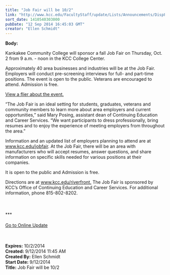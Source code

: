 ```yaml
---
title: "Job Fair will be 10/2"
link: "http://www.kcc.edu/FacultyStaff/update/Lists/Announcements/DispForm.aspx?ID=1624"
sort_date: 1410540303000
pubDate: "12 Sep 2014 16:45:03 GMT"
creator: "Ellen Schmidt"
---
```


<div><b>Body:</b> <div class="ExternalClassF4076B0CEB9445B19DD7527F8C4577C0"><p>​​Kankakee Community College will sponsor a fall Job Fair on Thursday, Oct. 2 from 9 a.m. - noon in the KCC College Center.  </p>
<p>Approximately 40 area businesses and industries will be at the Job Fair. Employers will conduct pre-screening interviews for full- and part-time positions. The event is open to the public. Veterans are encouraged to attend. Admission is free. </p>
<p><a href="/news/Documents/fall-job-fair-%20flyer_2014.pdf">View a flier about the event.</a></p>
<p>“The Job Fair is an ideal setting for students, graduates, veterans and community members to learn more about area employers and current opportunities,” said Mary Posing, assistant dean of Continuing Education and Career Services. “We want participants to dress professionally, bring resumes and to enjoy the experience of meeting employers from throughout the area.” </p>
<p>Information and an updated list of employers planning to attend are at <a href="/jobfair">www.kcc.edu/jobfair</a>. At the Job Fair, there will be an area with manufacturers who will accept resumes, answer questions, and share information on specific skills needed for various positions at their companies. </p>
<p>It is open to the public and Admission is free.</p>
<p>Directions are at <a href="/riverfront.">www.kcc.edu/riverfront.</a> The Job Fair is sponsored by KCC’s Office of Continuing Education and Career Services. For additional information, phone 815-802-8202.<br /><br /> <br /> <br />***<br /> <br /><a href="/update">Go to Online Update</a><br /><br /> <br /></p></div></div>
<div><b>Expires:</b> 10/2/2014</div>
<div><b>Created:</b> 9/12/2014 11:45 AM</div>
<div><b>Created By:</b> Ellen Schmidt</div>
<div><b>Start Date:</b> 9/12/2014</div>
<div><b>Title:</b> Job Fair will be 10/2</div>

